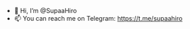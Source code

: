 - 👋 Hi, I’m @SupaaHiro
- 📫 You can reach me on Telegram: https://t.me/supaahiro

<!---
SupaaHiro/SupaaHiro is a ✨ special ✨ repository because its `README.md` (this file) appears on your GitHub profile.
You can click the Preview link to take a look at your changes.
--->
